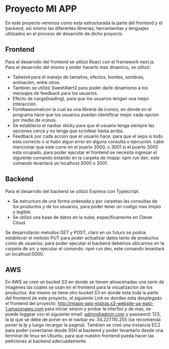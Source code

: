 # Proyecto MI APP
En este proyecto veremos como esta estructurada la parte del frontend y el backend, asi mismo las diferentes librerias, herramientas
y lenguajes utilizados en el proceso de desarrollo de dicho proyecto.

## Frontend
Para el desarrollo del frontend se utilizó React con el framework next.js.
Para el desarrollo del mismo y poder hacerlo mas dinamico, se utilizó:
  * Tailwind para el manejo de tamaños, efectos, bordes, sombras, animación, entre otros.
  * Tambien se utilizó SweetAlert2 para poder darle dinamismo a los mensajes de feedback para los usuarios.
  * Efecto de carga(loading), para que los usuarios tengan una mejor interacción.
  * FontAwesomeIcon la cual es una libreria de iconos, en donde en el programa hace que los usuarios puedan identificar mejor cada opcion por medio de iconos.
  * Se establecio el navbar sticky para que el usuario tenga siempre las opciones cerca y no tenga que scrollear hasta arriba.
  * Feedback por cada accion que el usuario hace, para que el sepa si todo esta correcto o si hubo algun error en alguna consulta o ejecución.
cabe mencionar que este corre en el puerto 3000, o 3001 si el puerto 3000 esta ocupado, para poder ejecutar el frontend se necesita
ingresar el siguiente comando estando en la carpeta de miapp: npm run dev, este comando levantará un localhost:3000 o 3001.

## Backend
Para el desarrollo del backend se utilizó Express con Typescript.
  * Se estructuro de una forma ordenada y por carpetas las consultas de los productos y de los usuarios, para poder tener un codigo mas limpio y legible.
  * Se utilizó una base de datos en la nube, especificamente en Clever Cloud.

Se desarrollarón metodos GET y POST, claro en un futuro se podria establecer el metodo PUT para poder actualizar datos tanto de productos como de usuarios. 
para poder ejecutar el backend debemos ubicarnos en la carpeta de src y ejecutar el comando: npm run dev, este comando levantará un localhost:5000.

## AWS
En AWS se creó un bucket S3 en donde se tienen almacenadas una serie de imagenes las cuales se usan en el frontend para la visualizacion de los productos.
Asi mismo se tiene otro bucket S3 en donde esta toda la parte del frontend de este proyecto, el siguiente Link es dondes esta desplegado 
el frontend del proyecto: http://miapp-app-esdras.s3-website-us-east-1.amazonaws.com
para iniciar sesion y probar la interfaz y de mas, se puede loggear con el siguiente email: admin@admin.com y password: 123,
la Ip que se debe de poner en el navbar es: 34.227.110.255 (se recomienda poner la Ip y luego recargar la pagina).
Tambien se creó una instancia EC2 para poder conectarse desde SSH al backend y poder levantarlo desde una terminal de linux en Ubuntu,
para que nuestro frontend pueda hacer las peticiones al backend adecuadamente.
